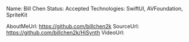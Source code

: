 Name: Bill Chen
Status: Accepted
Technologies: SwiftUI, AVFoundation, SpriteKit

AboutMeUrl: https://github.com/billchen2k
SourceUrl: https://github.com/billchen2k/HiSynth
VideoUrl:

<!---
EXAMPLE
Name: John Appleseed
Status: Submitted <or> Winner <or> Distinguished <or> Rejected
Technologies: SwiftUI, RealityKit, CoreGraphic

AboutMeUrl: https://linkedin.com/in/johnappleseed
SourceUrl: https://github.com/johnappleseed/wwdc2025
VideoUrl: https://youtu.be/ABCDE123456
-->
